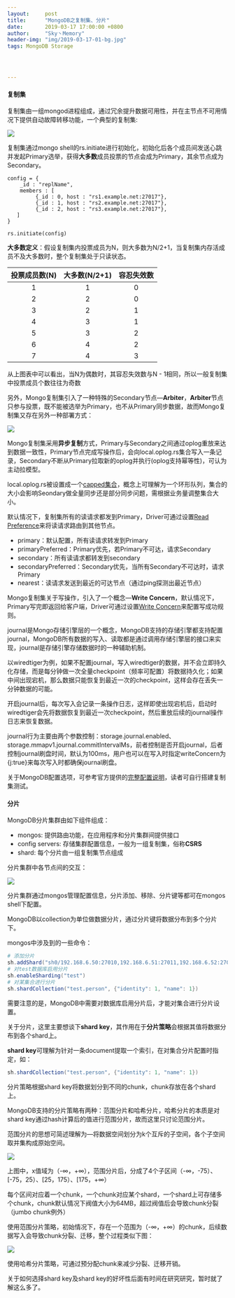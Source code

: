 ```yaml
---
layout:     post
title:      "MongoDB之复制集、分片"
date:       2019-03-17 17:00:00 +0800
author:     "Sky丶Memory"
header-img: "img/2019-03-17-01-bg.jpg"
tags: MongoDB Storage




---
```


#### 复制集

复制集由一组mongod进程组成，通过冗余提升数据可用性，并在主节点不可用情况下提供自动故障转移功能，一个典型的复制集:

![](/img/2019-03-17-01-01.svg)

复制集通过mongo shell的rs.initiate进行初始化，初始化后各个成员间发送心跳并发起Primary选举，获得**大多数**成员投票的节点会成为Primary，其余节点成为Secondary。

```shell
config = {
    _id : "replName",
    members : [
         {_id : 0, host : "rs1.example.net:27017"},
         {_id : 1, host : "rs2.example.net:27017"},
         {_id : 2, host : "rs3.example.net:27017"},
   ]
}

rs.initiate(config)
```

**大多数定义**：假设复制集内投票成员为N，则大多数为N/2+1，当复制集内存活成员不及大多数时，整个复制集处于只读状态。

| **投票成员数(N)** | **大多数(N/2+1)** | 容忍失效数 |
| :---------------: | :---------------: | :--------: |
|         1         |         1         |     0      |
|         2         |         2         |     0      |
|         3         |         2         |     1      |
|         4         |         3         |     1      |
|         5         |         3         |     2      |
|         6         |         4         |     2      |
|         7         |         4         |     3      |

从上图表中可以看出，当N为偶数时，其容忍失效数与N - 1相同，所以一般复制集中投票成员个数往往为奇数

另外，Mongo复制集引入了一种特殊的Secondary节点—**Arbiter**，**Arbiter**节点只参与投票，既不能被选举为Primary，也不从Primary同步数据，故而Mongo复制集又存在另外一种部署方式：

![](/img/2019-03-17-01-02.svg)

Mongo复制集采用**异步复制**方式，Primary与Secondary之间通过oplog重放来达到数据一致性，Primary节点完成写操作后，会向local.oplog.rs集合写入一条记录，Secondary不断从Primary拉取新的oplog并执行(oplog支持幂等性)，可认为主动拉模型。

local.oplog.rs被设置成一个[capped集合](https://docs.mongodb.com/manual/core/capped-collections/)，概念上可理解为一个环形队列，集合的大小会影响Seondary做全量同步还是部分同步问题，需根据业务量调整集合大小。

默认情况下，复制集所有的读请求都发到Primary，Driver可通过设置[Read Preference](https://docs.mongodb.com/manual/core/read-preference/)来将读请求路由到其他节点。

- primary：默认配置，所有读请求转发到Primary
- primaryPreferred：Primary优先，若Primary不可达，请求Secondary
- secondary：所有读请求都转发到secondary
- secondaryPreferred：Secondary优先，当所有Secondary不可达时，请求Primary
- nearest：读请求发送到最近的可达节点（通过ping探测出最近节点）

Mongo复制集关于写操作，引入了一个概念—**Write Concern**，默认情况下，Primary写完即返回给客户端，Driver可通过设置[Write Concern](https://docs.mongodb.com/manual/reference/write-concern/)来配置写成功规则。

journal是Mongo存储引擎层的一个概念，MongoDB支持的存储引擎都支持配置journal，MongoDB所有数据的写入、读取都是通过调用存储引擎层的接口来实现，journal是存储引擎存储数据时的一种辅助机制。

以wiredtiger为例，如果不配置journal，写入wiredtiger的数据，并不会立即持久化存储，而是每分钟做一次全量checkpoint（频率可配置）将数据持久化；如果中间出现宕机，那么数据只能恢复到最近一次的checkpoint，这样会存在丢失一分钟数据的可能。

开启journal后，每次写入会记录一条操作日志，这样即使出现宕机后，启动时wiredtiger会先将数据恢复到最近一次checkpoint，然后重放后续的journal操作日志来恢复数据。

journal行为主要由两个参数控制：storage.journal.enabled、storage.mmapv1.journal.commitIntervalMs，前者控制是否开启journal，后者控制journal刷盘时间，默认为100ms，用户也可以在写入时指定writeConcern为{j:true}来每次写入时都确保journal刷盘。

关于MongoDB配置选项，可参考官方提供的[完整配置说明](https://docs.mongodb.com/manual/reference/configuration-file-settings-command-line-options-mapping/)，读者可自行搭建复制集测试。

#### 分片

MongoDB分片集群由如下组件组成：

- mongos: 提供路由功能，在应用程序和分片集群间提供接口
- config servers: 存储集群配置信息，一般为一组复制集，俗称**CSRS**
- shard: 每个分片由一组复制集节点组成

分片集群中各节点间的交互：

![](/img/2019-03-17-01-03.svg)

分片集群通过mongos管理配置信息，分片添加、移除、分片键等都可在mongos shell下配置。

MongoDB以collection为单位做数据分片，通过分片键将数据分布到多个分片下。

mongos中涉及到的一些命令：

```powershell
# 添加分片
sh.addShard("sh0/192.168.6.50:27010,192.168.6.51:27011,192.168.6.52:27012")
# 对test数据库启用分片
sh.enableSharding("test")
# 对某集合进行分片
sh.shardCollection("test.person", {"identity": 1, "name": 1})
```



需要注意的是，MongoDB中需要对数据库启用分片后，才能对集合进行分片设置。

关于分片，这里主要想谈下**shard key**，其作用在于**分片策略**会根据其值将数据分布到各个shard上。

**shard key**可理解为针对一条document提取一个索引，在对集合分片配置时指定，如：

```powershell
sh.shardCollection("test.person", {"identity": 1, "name": 1})
```

分片策略根据shard key将数据划分到不同的chunk，chunk存放在各个shard上。

MongoDB支持的分片策略有两种：范围分片和哈希分片，哈希分片的本质是对shard key通过hash计算后的值进行范围分片，故而这里只讨论范围分片。

范围分片的思想可简述理解为—将数据空间划分为k个互斥的子空间，各个子空间取并集构成原始空间。

![](/img/2019-03-17-01-04.svg)

上图中，x值域为（-∞，+∞），范围分片后，分成了4个子区间（-∞，-75）、[-75，25）、[25，175）、[175，+∞）

每个区间对应着一个chunk，一个chunk对应某个shard，一个shard上可存储多个chunk，chunk默认情况下阀值大小为64MB，超过阀值后会导致chunk分裂（jumbo chunk例外）

使用范围分片策略，初始情况下，存在一个范围为（-∞，+∞）的chunk，后续数据写入会导致chunk分裂、迁移，整个过程类似下图：

![](/img/2019-03-17-01-05.png)

使用哈希分片策略，可通过预分配chunk来减少分裂、迁移开销。

关于如何选择shard key及shard key的好坏性后面有时间在研究研究，暂时就了解这么多了。